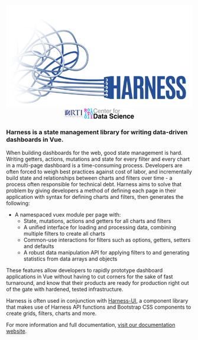 <div align="center">
    <img src="logos/harness.png" alt="harness logo" />
</div>
<div align="center">
    <img src="logos/rti.png" alt="RTI Logo"/>
    <img src="logos/cds.png" alt="CDS Logo"/>
</div>

### Harness is a state management library for writing data-driven dashboards in Vue. 

When building dashboards for the web, good state management is hard. Writing getters, actions, mutations and state for every filter and every chart in a multi-page dashboard is a time-consuming process. Developers are often forced to weigh best practices against cost of labor, and incrementally build state and relationships between charts and filters over time - a process often responsible for technical debt. Harness aims to solve that problem by giving developers a method of defining each page in their application with syntax for defining charts and filters, then generates the following:
* A namespaced vuex module per page with:
    * State, mutations, actions and getters for all charts and filters
    * A unified interface for loading and processing data, combining multiple filters to create all charts
    * Common-use interactions for filters such as options, getters, setters and defaults
    * A robust data manipulation API for applying filters to and generating statistics from data arrays and objects

These features allow developers to rapidly prototype dashboard applications in Vue without having to cut corners for the sake of fast turnaround, and know that their products are ready for production right out of the gate with hardened, tested infrastructure.

Harness is often used in conjunction with [Harness-UI](https://ui.harnessjs.org), a component library that makes use of Harness API functions and Bootstrap CSS components to create grids, filters, charts and more.

For more information and full documentation, [visit our documentation website](https://harnessjs.org).

